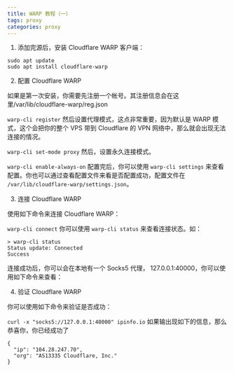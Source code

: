 ```yaml
---
title: WARP 教程（一）
tags: proxy
categories: proxy
---
```


1) 添加完源后，安装 Cloudflare WARP 客户端：
```
sudo apt update
sudo apt install cloudflare-warp
```

2) 配置 Cloudflare WARP

如果是第一次安装，你需要先注册一个帐号。其注册信息会在这里/var/lib/cloudflare-warp/reg.json

`warp-cli register`
然后设置代理模式，这点非常重要，因为默认是 WARP 模式，这个会把你的整个 VPS 带到 Cloudflare 的 VPN 网络中，那么就会出现无法连接的情况。

`warp-cli set-mode proxy`
然后，设置永久连接模式。

`warp-cli enable-always-on`
配置完后，你可以使用 `warp-cli settings` 来查看配置。你也可以通过查看配置文件来看是否配置成功，配置文件在 `/var/lib/cloudflare-warp/settings.json`。

3)  连接 Cloudflare WARP

使用如下命令来连接 Cloudflare WARP：

`warp-cli connect`
你可以使用 `warp-cli status` 来查看连接状态。如：
```
> warp-cli status
Status update: Connected
Success
```
连接成功后，你可以会在本地有一个 Socks5 代理， 127.0.0.1:40000，你可以使用如下命令来查看：

4) 验证 Cloudflare WARP

你可以使用如下命令来验证是否成功：

`curl -x "socks5://127.0.0.1:40000" ipinfo.io`
如果输出现如下的信息，那么恭喜你，你已经成功了
```
{
  "ip": "104.28.247.70",
  "org": "AS13335 Cloudflare, Inc."
}
```
